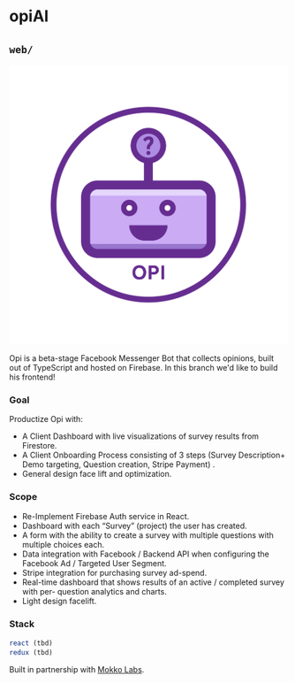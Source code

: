 # opiAI
## `web/`

[![](Opi.png)](https://m.me/opiAI)

Opi is a beta-stage Facebook Messenger Bot that collects opinions, built out of TypeScript and hosted on Firebase. In this branch we'd like to build his frontend!


### Goal
Productize Opi with:
* A Client Dashboard with live visualizations of survey results from Firestore.
* A Client Onboarding Process consisting of 3 steps (Survey Description+ Demo targeting, Question creation, Stripe Payment) .
* General design face lift and optimization.

### Scope
* Re-Implement Firebase Auth service in React.
* Dashboard with each “Survey” (project) the user has created.
* A form with the ability to create a survey with multiple questions with multiple
choices each.
* Data integration with Facebook / Backend API when configuring the Facebook
Ad / Targeted User Segment.
* Stripe integration for purchasing survey ad-spend.
* Real-time dashboard that shows results of an active / completed survey with per-
question analytics and charts.
* Light design facelift.

### Stack
```javascript
react (tbd)
redux (tbd)
```

Built in partnership with [Mokko Labs](http://mokko.io/).
